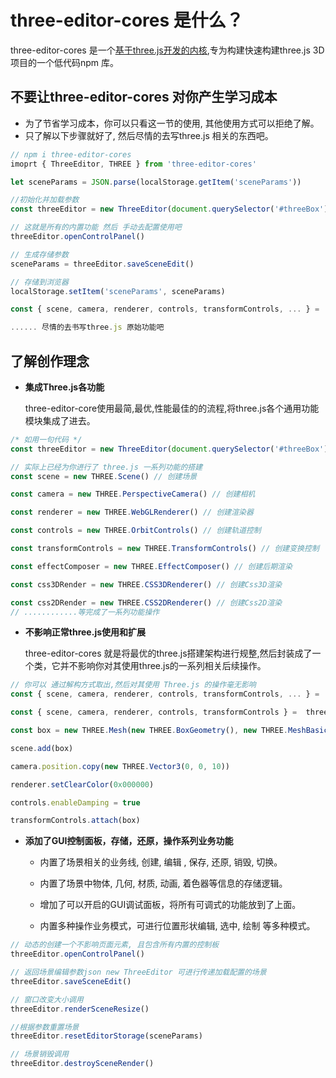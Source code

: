 # three-editor-cores 是什么？

three-editor-cores 是一个[基于three.js开发的内核](https://www.npmjs.com/package/three-editor-cores),专为构建快速构建three.js 3D 项目的一个低代码npm 库。

## 不要让three-editor-cores 对你产生学习成本
  - 为了节省学习成本，你可以只看这一节的使用, 其他使用方式可以拒绝了解。
  - 只了解以下步骤就好了, 然后尽情的去写three.js 相关的东西吧。
```js
// npm i three-editor-cores
imoprt { ThreeEditor, THREE } from 'three-editor-cores'

let sceneParams = JSON.parse(localStorage.getItem('sceneParams'))

//初始化并加载参数
const threeEditor = new ThreeEditor(document.querySelector('#threeBox'), { sceneParams }) 

// 这就是所有的内置功能 然后 手动去配置使用吧
threeEditor.openControlPanel() 

// 生成存储参数
sceneParams = threeEditor.saveSceneEdit() 

// 存储到浏览器
localStorage.setItem('sceneParams', sceneParams)

const { scene, camera, renderer, controls, transformControls, ... } =  threeEditor

...... 尽情的去书写three.js 原始功能吧

```

## 了解创作理念

- **集成Three.js各功能**

  three-editor-core使用最简,最优,性能最佳的的流程,将three.js各个通用功能模块集成了进去。

```js
/* 如用一句代码 */
const threeEditor = new ThreeEditor(document.querySelector('#threeBox'))

// 实际上已经为你进行了 three.js 一系列功能的搭建
const scene = new THREE.Scene() // 创建场景

const camera = new THREE.PerspectiveCamera() // 创建相机

const renderer = new THREE.WebGLRenderer() // 创建渲染器

const controls = new THREE.OrbitControls() // 创建轨道控制

const transformControls = new THREE.TransformControls() // 创建变换控制

const effectComposer = new THREE.EffectComposer() // 创建后期渲染

const css3DRender = new THREE.CSS3DRenderer() // 创建Css3D渲染

const css2DRender = new THREE.CSS2DRenderer() // 创建Css2D渲染
// ............等完成了一系列功能操作
```

- **不影响正常three.js使用和扩展**

  three-editor-cores 就是将最优的three.js搭建架构进行规整,然后封装成了一个类，它并不影响你对其使用three.js的一系列相关后续操作。

```js
// 你可以 通过解构方式取出,然后对其使用 Three.js 的操作毫无影响
const { scene, camera, renderer, controls, transformControls, ... } =  threeEditor

const { scene, camera, renderer, controls, transformControls } =  threeEditor

const box = new THREE.Mesh(new THREE.BoxGeometry(), new THREE.MeshBasicMaterial())

scene.add(box)

camera.position.copy(new THREE.Vector3(0, 0, 10))

renderer.setClearColor(0x000000)

controls.enableDamping = true

transformControls.attach(box)

```
- **添加了GUI控制面板，存储，还原，操作系列业务功能**

  - 内置了场景相关的业务线, 创建, 编辑 , 保存, 还原, 销毁, 切换。

  - 内置了场景中物体, 几何, 材质, 动画, 着色器等信息的存储逻辑。

  - 增加了可以开启的GUI调试面板，将所有可调式的功能放到了上面。

  - 内置多种操作业务模式，可进行位置形状编辑, 选中, 绘制 等多种模式。

```js
// 动态的创建一个不影响页面元素, 且包含所有内置的控制板
threeEditor.openControlPanel()  

// 返回场景编辑参数json new ThreeEditor 可进行传递加载配置的场景
threeEditor.saveSceneEdit() 

// 窗口改变大小调用
threeEditor.renderSceneResize() 

//根据参数重置场景
threeEditor.resetEditorStorage(sceneParams) 

// 场景销毁调用
threeEditor.destroySceneRender() 

```